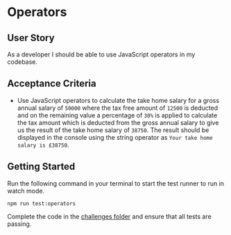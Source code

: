 # Operators

## User Story

As a developer I should be able to use JavaScript operators in my codebase.

## Acceptance Criteria

- Use JavaScript operators to calculate the take home salary for a gross annual salary of `50000` where the tax free amount of `12500` is deducted and on the remaining value a percentage of `30%` is applied to calculate the tax amount which is deducted from the gross annual salary to give us the result of the take home salary of `38750`. The result should be displayed in the console using the string operator as `Your take home salary is £38750`.

## Getting Started

Run the following command in your terminal to start the test runner to run in watch mode.

```shell
npm run test:operators
```

Complete the code in the [challenges folder](../challenges/) and ensure that all tests are passing.
